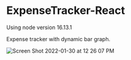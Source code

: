 # ExpenseTracker-React
Using node version 16.13.1

Expense tracker with dynamic bar graph.

![Screen Shot 2022-01-30 at 12 26 07 PM](https://user-images.githubusercontent.com/60009709/151712364-526ef6b8-f57a-408b-b747-8cf94f1b58be.png)
